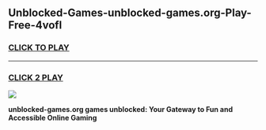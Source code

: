 
## Unblocked-Games-unblocked-games.org-Play-Free-4vofl
<h3>
<a href="https://premium76.site?title=unblocked-games.org&ref=18A1">CLICK TO PLAY</a></h3>
<hr>

<h3>
<a href="https://premium76.site?title=unblocked-games.org&ref=18A1">CLICK 2 PLAY</a>
  
</h3>

<a href="https://premium76.site?title=unblocked-games.org&ref=18A1"><img src="https://clearcache.store/games.png"></a>


**unblocked-games.org games unblocked: Your Gateway to Fun and Accessible Online Gaming**
